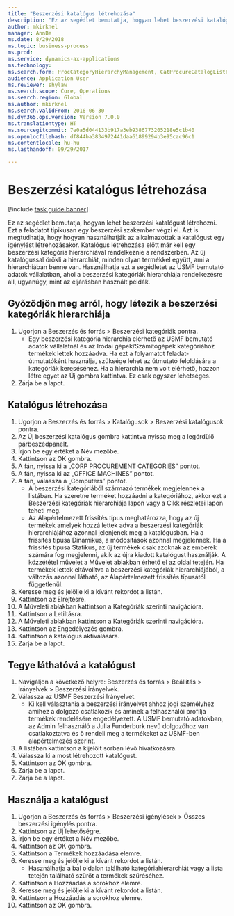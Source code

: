 ```yaml
--- 
title: "Beszerzési katalógus létrehozása"
description: "Ez az segédlet bemutatja, hogyan lehet beszerzési katalógust létrehozni."
author: mkirknel
manager: AnnBe
ms.date: 8/29/2018
ms.topic: business-process
ms.prod: 
ms.service: dynamics-ax-applications
ms.technology: 
ms.search.form: ProcCategoryHierarchyManagement, CatProcureCatalogListPage, CatProcureCatalogCreate, CatProcureCatalogEdit, SysPolicyListPage, SysPolicy, CatCatalogPolicyRule, PurchReqTableListPage, PurchReqCreate, PurchReqTable, PurchReqAddItem
audience: Application User
ms.reviewer: shylaw
ms.search.scope: Core, Operations
ms.search.region: Global
ms.author: mkirknel
ms.search.validFrom: 2016-06-30
ms.dyn365.ops.version: Version 7.0.0
ms.translationtype: HT
ms.sourcegitcommit: 7e0a5d044133b917a3eb9386773205218e5c1b40
ms.openlocfilehash: df844ba3834972441daa61899294b3e95cac96c1
ms.contentlocale: hu-hu
ms.lasthandoff: 09/29/2017

---
```

# <a name="create-a-procurement-catalog"></a>Beszerzési katalógus létrehozása

[!include [task guide banner](../../includes/task-guide-banner.md)]

Ez az segédlet bemutatja, hogyan lehet beszerzési katalógust létrehozni. Ezt a feladatot tipikusan egy beszerzési szakember végzi el. Azt is megtudhatja, hogy hogyan használhatják az alkalmazottak a katalógust egy igénylést létrehozásakor. Katalógus létrehozása előtt már kell egy beszerzési kategória hierarchiával rendelkeznie a rendszerben. Az új katalógussal örökli a hierarchiát, minden olyan termékkel együtt, ami a hierarchiában benne van. Használhatja ezt a segédletet az USMF bemutató adatok vállalatban, ahol a beszerzési kategóriák hierarchiája rendelkezésre áll, ugyanúgy, mint az eljárásban használt példák.


## <a name="ensure-that-a-procurement-category-hierarchy-exists"></a>Győződjön meg arról, hogy létezik a beszerzési kategóriák hierarchiája
1. Ugorjon a Beszerzés és forrás > Beszerzési kategóriák pontra.
    * Egy beszerzési kategória hierarchia elérhető az USMF bemutató adatok vállalatnál és az Irodai gépek/Számítógépek kategóriához termékek lettek hozzáadva. Ha ezt a folyamatot feladat-útmutatóként használja, szüksége lehet az útmutató feloldására a kategóriák kereséséhez. Ha a hierarchia nem volt elérhető, hozzon létre egyet az Új gombra kattintva. Ez csak egyszer lehetséges.  
2. Zárja be a lapot.

## <a name="create-a-catalog"></a>Katalógus létrehozása
1. Ugorjon a Beszerzés és forrás > Katalógusok > Beszerzési katalógusok pontra.
2. Az Új beszerzési katalógus gombra kattintva nyissa meg a legördülő párbeszédpanelt.
3. Írjon be egy értéket a Név mezőbe.
4. Kattintson az OK gombra.
5. A fán, nyissa ki a „CORP PROCUREMENT CATEGORIES” pontot.
6. A fán, nyissa ki az „OFFICE MACHINES” pontot.
7. A fán, válassza a „Computers” pontot.
    * A beszerzési kategóriából származó termékek megjelennek a listában. Ha szeretne terméket hozzáadni a kategóriához, akkor ezt a Beszerzési kategóriák hierarchiája lapon vagy a Cikk részletei lapon teheti meg.  
    * Az Alapértelmezett frissítés típus meghatározza, hogy az új termékek amelyek hozzá lettek adva a beszerzési kategóriák hierarchiájához azonnal jelenjenek meg a katalógusban. Ha a frissítés típusa Dinamikus, a módosítások azonnal megjelennek. Ha a frissítés típusa Statikus, az új termékek csak azoknak az emberek számára fog megjelenni, akik az újra kiadott katalógust használják. A közzététel művelet a Művelet ablakban érhető el az oldal tetején. Ha termékek lettek eltávolítva a beszerzési kategóriák hierarchiájából, a változás azonnal látható, az Alapértelmezett frissítés típusától függetlenül.  
8. Keresse meg és jelölje ki a kívánt rekordot a listán.
9. Kattintson az Elrejtésre.
10. A Műveleti ablakban kattintson a Kategóriák szerinti navigációra.
11. Kattintson a Letiltásra.
12. A Műveleti ablakban kattintson a Kategóriák szerinti navigációra.
13. Kattintson az Engedélyezés gombra.
14. Kattintson a katalógus aktiválására.
15. Zárja be a lapot.

## <a name="make-the-catalog-visible"></a>Tegye láthatóvá a katalógust
1. Navigáljon a következő helyre: Beszerzés és forrás > Beállítás > Irányelvek > Beszerzési irányelvek.
2. Válassza az USMF Beszerzési Irányelvet.
    * Ki kell választania a beszerzési irányelvet ahhoz jogi személyhez amihez a dolgozó csatlakozik és aminek a felhasználói profilja termékek rendelésére engedélyezett. A USMF bemutató adatokban, az Admin felhasználó a Julia Funderburk nevű dolgozóhoz van csatlakoztatva és ő rendeli meg a termékeket az USMF-ben alapértelmezés szerint.  
3. A listában kattintson a kijelölt sorban lévő hivatkozásra.
4. Válassza ki a most létrehozott katalógust.
5. Kattintson az OK gombra.
6. Zárja be a lapot.
7. Zárja be a lapot.

## <a name="use-the-catalog"></a>Használja a katalógust
1. Ugorjon a Beszerzés és forrás > Beszerzési igénylések > Összes beszerzési igénylés pontra.
2. Kattintson az Új lehetőségre.
3. Írjon be egy értéket a Név mezőbe.
4. Kattintson az OK gombra.
5. Kattintson a Termékek hozzáadása elemre.
6. Keresse meg és jelölje ki a kívánt rekordot a listán.
    * Használhatja a bal oldalon található kategóriahierarchiát vagy a lista tetején található szűrőt a termékek szűréséhez.  
7. Kattintson a Hozzáadás a sorokhoz elemre.
8. Keresse meg és jelölje ki a kívánt rekordot a listán.
9. Kattintson a Hozzáadás a sorokhoz elemre.
10. Kattintson az OK gombra.


